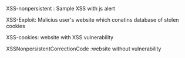 XSS-nonpersistent : Sample XSS with js alert

XSS-Exploit: Malicius user's website which conatins database of stolen cookies

XSS-cookies: website with XSS vulnerability

XSSNonpersistentCorrectionCode :website without vulnerability
